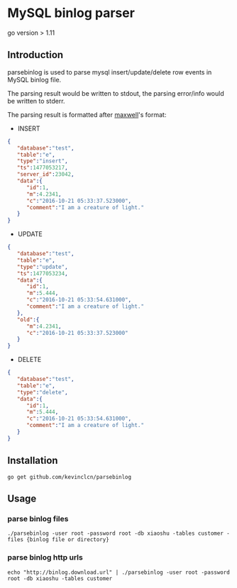 # MySQL binlog parser

go version > 1.11

## Introduction

parsebinlog is used to parse mysql insert/update/delete row events in MySQL binlog file. 

The parsing result would be written to stdout, the parsing error/info would be written to stderr.

The parsing result is formatted after [maxwell](http://maxwells-daemon.io/dataformat/)'s format:

- INSERT

```json
{
   "database":"test",
   "table":"e",
   "type":"insert",
   "ts":1477053217,
   "server_id":23042,
   "data":{
      "id":1,
      "m":4.2341,
      "c":"2016-10-21 05:33:37.523000",
      "comment":"I am a creature of light."
   }
}

```

- UPDATE

```json
{
   "database":"test",
   "table":"e",
   "type":"update",
   "ts":1477053234,
   "data":{
      "id":1,
      "m":5.444,
      "c":"2016-10-21 05:33:54.631000",
      "comment":"I am a creature of light."
   },
   "old":{
      "m":4.2341,
      "c":"2016-10-21 05:33:37.523000"
   }
}

```

- DELETE

```json
{
   "database":"test",
   "table":"e",
   "type":"delete",
   "data":{
      "id":1,
      "m":5.444,
      "c":"2016-10-21 05:33:54.631000",
      "comment":"I am a creature of light."
   }
}
```

## Installation

```
go get github.com/kevinclcn/parsebinlog

```

## Usage

### parse binlog files
```
./parsebinlog -user root -password root -db xiaoshu -tables customer -files {binlog file or directory}

```

### parse binlog http urls

```
echo "http://binlog.download.url" | ./parsebinlog -user root -password root -db xiaoshu -tables customer

```




